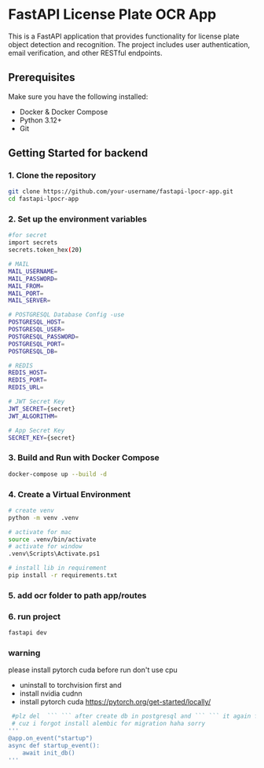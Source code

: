 # FastAPI License Plate OCR App

This is a FastAPI application that provides functionality for license plate object detection and recognition. The project includes user authentication, email verification, and other RESTful endpoints.

## Prerequisites

Make sure you have the following installed:
- Docker & Docker Compose
- Python 3.12+
- Git

## Getting Started for backend

### 1. Clone the repository

```bash
git clone https://github.com/your-username/fastapi-lpocr-app.git
cd fastapi-lpocr-app
```

### 2. Set up the environment variables 
```bash
#for secret
import secrets
secrets.token_hex(20)
```

```bash
# MAIL
MAIL_USERNAME=
MAIL_PASSWORD=
MAIL_FROM=
MAIL_PORT=
MAIL_SERVER=

# POSTGRESQL Database Config -use
POSTGRESQL_HOST=
POSTGRESQL_USER=
POSTGRESQL_PASSWORD=
POSTGRESQL_PORT=
POSTGRESQL_DB=

# REDIS
REDIS_HOST=
REDIS_PORT=
REDIS_URL=

# JWT Secret Key
JWT_SECRET={secret}
JWT_ALGORITHM=

# App Secret Key
SECRET_KEY={secret}
```

### 3. Build and Run with Docker Compose
```bash
docker-compose up --build -d
```

### 4. Create a Virtual Environment
```bash
# create venv
python -m venv .venv

# activate for mac
source .venv/bin/activate
# activate for window
.venv\Scripts\Activate.ps1

# install lib in requirement
pip install -r requirements.txt
```
### 5. add ocr folder to path app/routes


### 6. run project
```bash
fastapi dev
```

### warning
please install pytorch cuda before run don't use cpu
- uninstall to torchvision first and
- install nvidia cudnn
- install pytorch cuda https://pytorch.org/get-started/locally/


```bash
 #plz del  ``` ``` after create db in postgresql and ``` ``` it again for create table in db and role
 # cuz i forgot install alembic for migration haha sorry
'''
@app.on_event("startup")
async def startup_event():
    await init_db()
'''
```